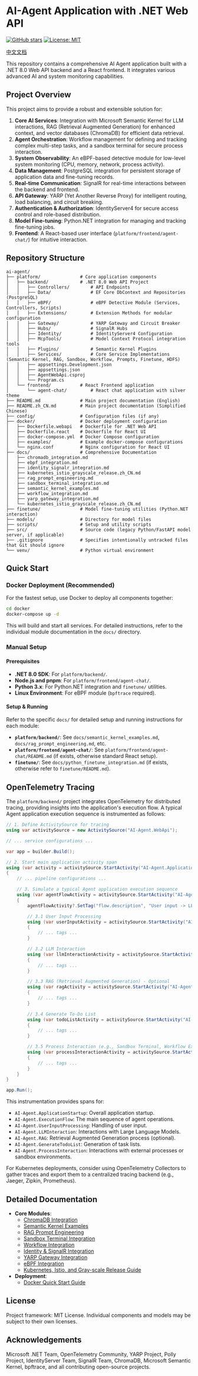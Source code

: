 # AI-Agent Application with .NET Web API

[![GitHub stars](https://img.shields.io/github/stars/DrDrZ95/ManusProject?style=social)](https://github.com/DrDrZ95/ManusProject/stargazers)
[![License: MIT](https://img.shields.io/badge/License-MIT-yellow.svg)](https://opensource.org/licenses/MIT)

[中文文档](README.zh_CN.md)

This repository contains a comprehensive AI Agent application built with a .NET 8.0 Web API backend and a React frontend. It integrates various advanced AI and system monitoring capabilities.

## Project Overview

This project aims to provide a robust and extensible solution for:

1.  **Core AI Services**: Integration with Microsoft Semantic Kernel for LLM interactions, RAG (Retrieval Augmented Generation) for enhanced context, and vector databases (ChromaDB) for efficient data retrieval.
2.  **Agent Orchestration**: Workflow management for defining and tracking complex multi-step tasks, and a sandbox terminal for secure process interaction.
3.  **System Observability**: An eBPF-based detective module for low-level system monitoring (CPU, memory, network, process activity).
4.  **Data Management**: PostgreSQL integration for persistent storage of application data and fine-tuning records.
5.  **Real-time Communication**: SignalR for real-time interactions between the backend and frontend.
6.  **API Gateway**: YARP (Yet Another Reverse Proxy) for intelligent routing, load balancing, and circuit breaking.
7.  **Authentication & Authorization**: IdentityServer4 for secure access control and role-based distribution.
8.  **Model Fine-tuning**: Python.NET integration for managing and tracking fine-tuning jobs.
9.  **Frontend**: A React-based user interface (`platform/frontend/agent-chat/`) for intuitive interaction.

## Repository Structure

```
ai-agent/
├── platform/               # Core application components
│   ├── backend/            # .NET 8.0 Web API Project
│   │   ├── Controllers/        # API Endpoints
│   │   ├── Data/               # EF Core DbContext and Repositories (PostgreSQL)
│   │   ├── eBPF/               # eBPF Detective Module (Services, Controllers, Scripts)
│   │   ├── Extensions/         # Extension Methods for modular configuration
│   │   ├── Gateway/            # YARP Gateway and Circuit Breaker
│   │   ├── Hubs/               # SignalR Hubs
│   │   ├── Identity/           # IdentityServer4 Configuration
│   │   ├── McpTools/           # Model Context Protocol integration tools
│   │   ├── Plugins/            # Semantic Kernel Plugins
│   │   ├── Services/           # Core Service Implementations (Semantic Kernel, RAG, Sandbox, Workflow, Prompts, Finetune, HDFS)
│   │   ├── appsettings.Development.json
│   │   ├── appsettings.json
│   │   ├── AgentWebApi.csproj
│   │   └── Program.cs
│   └── frontend/           # React Frontend application
│       └── agent-chat/         # React chat application with silver theme
├── README.md               # Main project documentation (English)
├── README.zh_CN.md         # Main project documentation (Simplified Chinese)
├── config/                 # Configuration files (if any)
├── docker/                 # Docker deployment configuration
│   ├── Dockerfile.webapi   # Dockerfile for .NET Web API
│   ├── Dockerfile.react    # Dockerfile for React UI
│   ├── docker-compose.yml  # Docker Compose configuration
│   ├── examples/           # Example docker-compose configurations
│   └── nginx.conf          # Nginx configuration for React UI
├── docs/                   # Comprehensive Documentation
│   ├── chromadb_integration.md
│   ├── ebpf_integration.md
│   ├── identity_signalr_integration.md
│   ├── kubernetes_istio_grayscale_release.zh_CN.md
│   ├── rag_prompt_engineering.md
│   ├── sandbox_terminal_integration.md
│   ├── semantic_kernel_examples.md
│   ├── workflow_integration.md
│   ├── yarp_gateway_integration.md
│   └── kubernetes_istio_grayscale_release.zh_CN.md
├── finetune/               # Model fine-tuning utilities (Python.NET interaction)
├── models/                 # Directory for model files
├── scripts/                # Setup and utility scripts
├── src/                    # Source code (legacy Python/FastAPI model server, if applicable)
├── .gitignore              # Specifies intentionally untracked files that Git should ignore
└── venv/                   # Python virtual environment
```

## Quick Start

### Docker Deployment (Recommended)

For the fastest setup, use Docker to deploy all components together:

```bash
cd docker
docker-compose up -d
```

This will build and start all services. For detailed instructions, refer to the individual module documentation in the `docs/` directory.

### Manual Setup

#### Prerequisites

*   **.NET 8.0 SDK**: For `platform/backend/`.
*   **Node.js and pnpm**: For `platform/frontend/agent-chat/`.
*   **Python 3.x**: For Python.NET integration and `finetune/` utilities.
*   **Linux Environment**: For eBPF module (`bpftrace` required).

#### Setup & Running

Refer to the specific `docs/` for detailed setup and running instructions for each module:

*   **`platform/backend/`**: See `docs/semantic_kernel_examples.md`, `docs/rag_prompt_engineering.md`, etc.
*   **`platform/frontend/agent-chat/`**: See `platform/frontend/agent-chat/README.md` (if exists, otherwise standard React setup).
*   **`finetune/`**: See `docs/python_finetune_integration.md` (if exists, otherwise refer to `finetune/README.md`).

## OpenTelemetry Tracing

The `platform/backend/` project integrates OpenTelemetry for distributed tracing, providing insights into the application's execution flow. A typical Agent application execution sequence is instrumented as follows:

```csharp
// 1. Define ActivitySource for tracing
using var activitySource = new ActivitySource("AI-Agent.WebApi");

// ... service configurations ...

var app = builder.Build();

// 2. Start main application activity span
using (var activity = activitySource.StartActivity("AI-Agent.ApplicationStartup"))
{
    // ... pipeline configurations ...

    // 3. Simulate a typical Agent application execution sequence
    using (var agentFlowActivity = activitySource.StartActivity("AI-Agent.ExecutionFlow"))
    {
        agentFlowActivity?.SetTag("flow.description", "User input -> LLM interaction -> RAG (optional) -> Generate to-do list -> Process interaction");

        // 3.1 User Input Processing
        using (var userInputActivity = activitySource.StartActivity("AI-Agent.UserInputProcessing"))
        {
            // ... tags ...
        }

        // 3.2 LLM Interaction
        using (var llmInteractionActivity = activitySource.StartActivity("AI-Agent.LLMInteraction"))
        {
            // ... tags ...
        }

        // 3.3 RAG (Retrieval Augmented Generation) - Optional
        using (var ragActivity = activitySource.StartActivity("AI-Agent.RAG"))
        {
            // ... tags ...
        }

        // 3.4 Generate To-Do List
        using (var todoListActivity = activitySource.StartActivity("AI-Agent.GenerateTodoList"))
        {
            // ... tags ...
        }

        // 3.5 Process Interaction (e.g., Sandbox Terminal, Workflow Execution)
        using (var processInteractionActivity = activitySource.StartActivity("AI-Agent.ProcessInteraction"))
        {
            // ... tags ...
        }
    }
}

app.Run();
```

This instrumentation provides spans for:

-   `AI-Agent.ApplicationStartup`: Overall application startup.
-   `AI-Agent.ExecutionFlow`: The main sequence of agent operations.
-   `AI-Agent.UserInputProcessing`: Handling of user input.
-   `AI-Agent.LLMInteraction`: Interactions with Large Language Models.
-   `AI-Agent.RAG`: Retrieval Augmented Generation process (optional).
-   `AI-Agent.GenerateTodoList`: Generation of task lists.
-   `AI-Agent.ProcessInteraction`: Interactions with external processes or sandbox environments.

For Kubernetes deployments, consider using OpenTelemetry Collectors to gather traces and export them to a centralized tracing backend (e.g., Jaeger, Zipkin, Prometheus).

## Detailed Documentation

*   **Core Modules**:
    *   [ChromaDB Integration](docs/chromadb_integration.md)
    *   [Semantic Kernel Examples](docs/semantic_kernel_examples.md)
    *   [RAG Prompt Engineering](docs/rag_prompt_engineering.md)
    *   [Sandbox Terminal Integration](docs/sandbox_terminal_integration.md)
    *   [Workflow Integration](docs/workflow_integration.md)
    *   [Identity & SignalR Integration](docs/identity_signalr_integration.md)
    *   [YARP Gateway Integration](docs/yarp_gateway_integration.md)
    *   [eBPF Integration](docs/ebpf_integration.md)
    *   [Kubernetes, Istio, and Gray-scale Release Guide](docs/kubernetes_istio_grayscale_release.zh_CN.md)
*   **Deployment**:
    *   [Docker Quick Start Guide](docs/docker_quickstart.md)

## License

Project framework: MIT License. Individual components and models may be subject to their own licenses.

## Acknowledgements

Microsoft .NET Team, OpenTelemetry Community, YARP Project, Polly Project, IdentityServer Team, SignalR Team, ChromaDB, Microsoft Semantic Kernel, bpftrace, and all contributing open-source projects.


